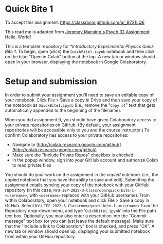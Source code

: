 # Quick Bite 1
To accept this assignment: https://classroom.github.com/a/_B721LQ6

This read me is adapted from [Jeremey Manning's Psych 32 Assignment Hello, World!](github.com/ContextLab/psyc32-hello-world/)

This is a template repository for **Introductory Experimental Physics Quick Bite 1*.  To begin, open (click) the `QuickBite1.ipynb` notebook and then click on the blue "Open in Colab" button at the top.  A new tab or window should open in your browser, displaying the notebook in Google Colaboratory.

# Setup and submission

In order to submit your assignment you'll need to save an editable copy of your notebook.  Click File > Save a copy in Drive and then save your copy of the notebook as `QuickBite1.ipynb` (i.e., remove the "`Copy of`" text that gets automatically appended to the beginning of the filename).

When you did assignment 0, you should have given Colaboratory access to your private repositories on GitHub.  (By default, your assignment repositories will be accessible only to you and the course instructor.) To confirm Colaboratory has access to your private repositories:
- Navigate to [http://colab.research.google.com/github](http://colab.research.google.com/github)
- Make sure the "Include Private Repos" checkbox is checked
- In the popup window, sign into your GitHub account and authorize Colab to read private files

You should do your work on the assignment in the *copied* notebook (i.e., the copied notebook that you have the ability to save and edit).  Submitting the assignment entails syncing your copy of the notebook with your GitHub repository (in this case, `NYU-IEP-2022-3-Classroom/quick-bite-1-<username>`, with `<username>` replaced with your GitHub username).  From within Colaboratory, open your notebook and click File > Save a copy in GitHub.  Select `NYU-IEP-2022-3-Classroom/quick-bite-1-<username>` from the Repository drop-down menu, and type '`QuickBite1.ipynb`' into the File path text box.  Optionally, you may also enter a description into the "Commit message" text box (or you can just leave the default message).  Make sure that the "Include a link to Colaboratory" box is checked, and press "OK".  A new tab or window should open up, displaying your submitted notebook from within your GitHub repository.
